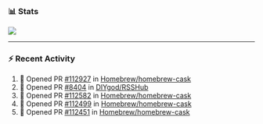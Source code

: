 ### :bar_chart: Stats

<a href="#">
  <img align="center" src="https://github-readme-stats.vercel.app/api?username=tuzi3040&show_icons=true&theme=dark" />
</a>

---

### :zap: Recent Activity

<!--START_SECTION:activity-->
1. 💪 Opened PR [#112927](https://github.com/Homebrew/homebrew-cask/pull/112927) in [Homebrew/homebrew-cask](https://github.com/Homebrew/homebrew-cask)
2. 💪 Opened PR [#8404](https://github.com/DIYgod/RSSHub/pull/8404) in [DIYgod/RSSHub](https://github.com/DIYgod/RSSHub)
3. 💪 Opened PR [#112582](https://github.com/Homebrew/homebrew-cask/pull/112582) in [Homebrew/homebrew-cask](https://github.com/Homebrew/homebrew-cask)
4. 💪 Opened PR [#112499](https://github.com/Homebrew/homebrew-cask/pull/112499) in [Homebrew/homebrew-cask](https://github.com/Homebrew/homebrew-cask)
5. 💪 Opened PR [#112451](https://github.com/Homebrew/homebrew-cask/pull/112451) in [Homebrew/homebrew-cask](https://github.com/Homebrew/homebrew-cask)
<!--END_SECTION:activity-->
